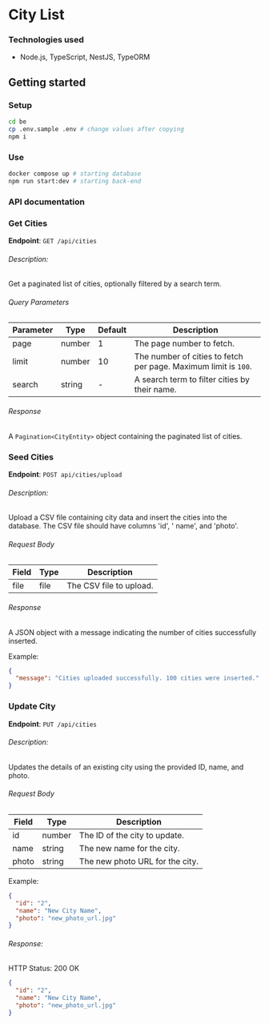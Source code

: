# City List

### Technologies used

- Node.js, TypeScript, NestJS, TypeORM

## Getting started

### Setup

```bash
cd be
cp .env.sample .env # change values after copying
npm i
```

### Use

```bash
docker compose up # starting database
npm run start:dev # starting back-end
```

### API documentation

### Get Cities

**Endpoint**: `GET /api/cities`

###### Description:

Get a paginated list of cities, optionally filtered by a search term.

###### Query Parameters

| Parameter | Type   | Default | Description                                                     |
|-----------|--------|---------|-----------------------------------------------------------------|
| page      | number | 1       | The page number to fetch.                                       |
| limit     | number | 10      | The number of cities to fetch per page. Maximum limit is `100`. |
| search    | string | -       | A search term to filter cities by their name.                   |

###### Response

A `Pagination<CityEntity>` object containing the paginated list of cities.

### Seed Cities

**Endpoint**: `POST api/cities/upload`

###### Description:

Upload a CSV file containing city data and insert the cities into the database. The CSV file should
have columns 'id', '
name', and 'photo'.

###### Request Body

| Field | Type | Description             |
|-------|------|-------------------------|
| file  | file | The CSV file to upload. |

###### Response

A JSON object with a message indicating the number of cities successfully inserted.

Example:

```json
{
  "message": "Cities uploaded successfully. 100 cities were inserted."
}
```

### Update City

**Endpoint**: `PUT /api/cities`

###### Description:

Updates the details of an existing city using the provided ID, name, and photo.

###### Request Body

| Field | Type   | Description                     |
|-------|--------|---------------------------------|
| id    | number | The ID of the city to update.   |
| name  | string | The new name for the city.      |
| photo | string | The new photo URL for the city. |

Example:

```json
{
  "id": "2",
  "name": "New City Name",
  "photo": "new_photo_url.jpg"
}
```

###### Response:

HTTP Status: 200 OK

```json
{
  "id": "2",
  "name": "New City Name",
  "photo": "new_photo_url.jpg"
}
```